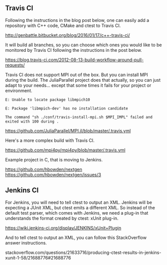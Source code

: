 
## Travis CI

Following the instructions in the blog post below, one can easily add a
repository with C++ code, CMake and ctest to Travis CI.

http://genbattle.bitbucket.org/blog/2016/01/17/c++-travis-ci/

It will build all branches, so you can choose which ones you would like
to be monitored by Travis CI following the instructions in the post below.

https://blog.travis-ci.com/2012-08-13-build-workflow-around-pull-requests/

Travis CI does not support MPI out of the box. But you can install MPI during the build.
The JuliaParallel project does that actually, so you can just adapt to your
needs... except that some times it fails for your project or environment.

```
E: Unable to locate package libmpich10

E: Package 'libmpich-dev' has no installation candidate

The command "sh ./conf/travis-install-mpi.sh $MPI_IMPL" failed and exited with 100 during .
```

https://github.com/JuliaParallel/MPI.jl/blob/master/.travis.yml

Here's a more complex build with Travis CI.

https://github.com/mpi4py/mpi4py/blob/master/.travis.yml

Example project in C, that is moving to Jenkins.

https://github.com/hbowden/nextgen
https://github.com/hbowden/nextgen/issues/3

## Jenkins CI

For Jenkins, you will need to tell ctest to output an XML. Jenkins will be
expecting a JUnit XML, but ctest emits a different XML. So instead of the
default test parser, which comes with Jenkins, we need a plug-in that
understands the format created by ctest: xUnit plug-in.

https://wiki.jenkins-ci.org/display/JENKINS/xUnit+Plugin

And to tell ctest to output an XML, you can follow this StackOverflow
answer instructions.

stackoverflow.com/questions/21633716/producing-ctest-results-in-jenkins-xunit-1-58/21688776#21688776

